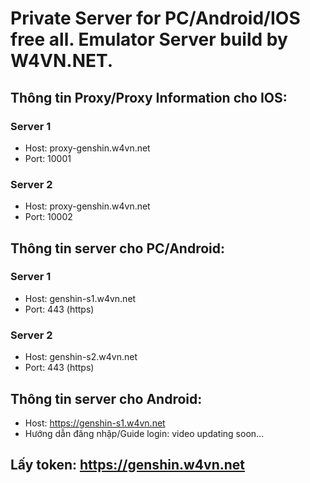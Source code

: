 # Private Server for PC/Android/IOS free all. Emulator Server build by W4VN.NET.

## Thông tin Proxy/Proxy Information cho IOS:
### Server 1
- Host: proxy-genshin.w4vn.net
- Port: 10001
### Server 2
- Host: proxy-genshin.w4vn.net
- Port: 10002

## Thông tin server cho PC/Android:
### Server 1
- Host: genshin-s1.w4vn.net
- Port: 443 (https)
### Server 2
- Host: genshin-s2.w4vn.net
- Port: 443 (https)

## Thông tin server cho Android:
- Host: https://genshin-s1.w4vn.net
- Hướng dẫn đăng nhập/Guide login: video updating soon...

## Lấy token: https://genshin.w4vn.net
